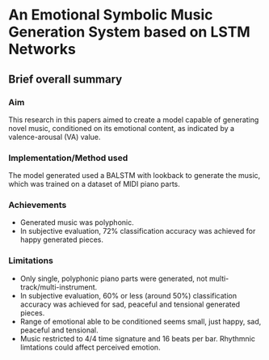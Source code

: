 # An Emotional Symbolic Music Generation System based on LSTM Networks

## Brief overall summary
### Aim
This research in this papers aimed to create a model capable of generating novel music, conditioned on its emotional content, as indicated by a valence-arousal (VA) value.

### Implementation/Method used
The model generated used a BALSTM with lookback to generate the music, which was trained on a dataset of MIDI piano parts.

### Achievements
- Generated music was polyphonic.
- In subjective evaluation, 72% classification accuracy was achieved for happy generated pieces.

### Limitations
- Only single, polyphonic piano parts were generated, not multi-track/multi-instrument.
- In subjective evaluation, 60% or less (around 50%) classification accuracy was achieved for sad, peaceful and tensional generated pieces.
- Range of emotional able to be conditioned seems small, just happy, sad, peaceful and tensional.
- Music restricted to 4/4 time signature and 16 beats per bar. Rhythmnic limtations could affect perceived emotion.